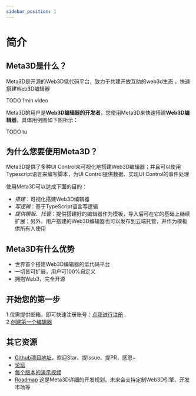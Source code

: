 ```yaml
---
sidebar_position: 1
---
```


# 简介

## Meta3D是什么？

Meta3D是开源的Web3D低代码平台，致力于共建开放互助的web3d生态
，快速搭建Web3D编辑器

<!-- ![index.png](/img/简介/index.png) -->
TODO 1min video

Meta3D的用户是**Web3D编辑器的开发者**，您使用Meta3D来快速搭建**Web3D编辑器**，具体用例图如下图所示：
<!-- ![用户上下文关系.png](/img/简介/用户上下文关系.png) -->
TODO tu





## 为什么您要使用Meta3D？

Meta3D提供了多种UI Control来可视化地搭建Web3D编辑器；并且可以使用Typescript语言来编写脚本，为UI Control提供数据、实现UI Control的事件处理

使用Meta3D可以达成下面的目的：

- *搭建*：可视化搭建Web3D编辑器
- *写逻辑*：基于TypeScript语言写逻辑
- *提供模板、托管*：提供搭建好的编辑器作为模板，导入后可在它的基础上继续扩展；另外，用户搭建的Web3D编辑器也可以发布到云端托管，并作为模板供所有人使用


<!-- 
## Meta3D有什么特性

- **一切皆扩展**
通过组装多个扩展，积木式搭建自己的“Web3D引擎或编辑器”
- **只开发一次**
一个需求只实现一次，到处复用

- **Web3 Dapp**
拥抱Web3，完全开源，建设共享互助开放的Web3D生态
 -->

## Meta3D有什么优势

- 世界首个搭建Web3D编辑器的低代码平台
- 一切皆可扩展，用户可100%自定义
- 拥抱Web3，完全开源



## 开始您的第一步

<!-- ### 新用户 -->

<!-- 如果您是新用户，可以从下面开始按顺序学习： -->

1.仅需提供邮箱，即可快速注册账号：[点我进行注册](https://meta3d-production-5eol5gce9a6b9c-1302358347.tcloudbaseapp.com/Register) .   
2.[创建第一个编辑器](创建第一个编辑器)



<!-- ## 如何贡献

我们爱贡献者！欢迎贡献，共建生态！

如果您希望对Meta3D构建的Web3D生态或者Meta3D本身进行贡献，请阅读[CONTRIBUTING](https://github.com/Meta3D-Technology/Meta3D/blob/master/CONTRIBUTING.md) -->


## 其它资源

- [Github项目地址](https://github.com/Meta3D-Technology/Meta3D)，欢迎Star、提Issue、提PR，感恩~
- [论坛](https://github.com/Meta3D-Technology/Meta3D/discussions)
- [每个版本的演示视频](https://space.bilibili.com/406848407/channel/collectiondetail?sid=495276)
- [Roadmap](https://github.com/orgs/Meta3D-Technology/projects/1/views/1)
这是Meta3D详细的开发规划。未来会支持定制Web3D引擎、开发市场等